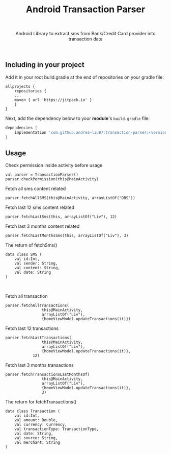 <h1 align="center">Android Transaction Parser</h1></br>
<p align="center">
Android Library to extract sms from Bank/Credit Card provider into transaction data
</p>
<br>

## Including in your project
Add it in your root build.gradle at the end of repositories on your gradle file:
```Gradle
allprojects {
	repositories {
	...
	maven { url 'https://jitpack.io' }
	}
}
```

Next, add the dependency below to your **module**'s `build.gradle` file:
```gradle
dependencies {
	implementation 'com.github.andrea-liu87:transaction-parser:<version-name>'
}
```

## Usage
Check permission inside activity before usage
```
val parser = TransactionParser()
parser.checkPermission(this@MainActivity)
```

Fetch all sms content related
```
parser.fetchAllSMS(this@MainActivity, arrayListOf("DBS"))
```
Fetch last 12 sms content related
```
parser.fetchLastSms(this, arrayListOf("Liv"), 12)
```
Fetch last 3 months content related
```
parser.fetchLastMonthsSms(this, arrayListOf("Liv"), 3)
```

The return of fetchSms()
```
data class SMS (
    val id:Int,
    val sender: String,
    val content: String,
    val date: String
)
 ```
 <br>

 Fetch all transaction
```
parser.fetchAllTransactions(
                this@MainActivity,
                arrayListOf("Liv"),
                {homeViewModel.updateTransactions(it)})
```
Fetch last 12 transactions
```
parser.fetchLastTransactions(
                this@MainActivity,
                arrayListOf("Liv"),
                {homeViewModel.updateTransactions(it)},
            12)
```
Fetch last 3 months transactions
```
parser.fetchTransactionsLastMonthsOf(
                this@MainActivity,
                arrayListOf("Liv"),
                {homeViewModel.updateTransactions(it)},
                3)
```

The return for fetchTransactions()
```
data class Transaction (
    val id:Int,
    val amount: Double,
    val currency: Currency,
    val transactionType: TransactionType,
    val date: String,
    val source: String,
    val merchant: String
)
```

